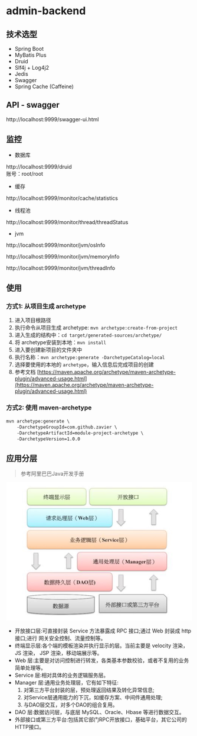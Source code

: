 # admin-backend

## 技术选型

- Spring Boot
- MyBatis Plus
- Druid
- Slf4j + Log4j2
- Jedis
- Swagger
- Spring Cache (Caffeine)

## API - swagger

http://localhost:9999/swagger-ui.html

## 监控

- 数据库

http://localhost:9999/druid  
账号：root/root

- 缓存

http://localhost:9999/monitor/cache/statistics

- 线程池

http://localhost:9999/monitor/thread/threadStatus

- jvm

http://localhost:9999/monitor/jvm/osInfo

http://localhost:9999/monitor/jvm/memoryInfo

http://localhost:9999/monitor/jvm/threadInfo



## 使用

###  方式1: 从项目生成 archetype

1. 进入项目根路径
2. 执行命令从项目生成 archetype:   `mvn archetype:create-from-project`
3. 进入生成的结构中：`cd target/generated-sources/archetype/`
4. 将 archetype安装到本地：`mvn install`
5. 进入要创建新项目的文件夹中
6. 执行名称：`mvn archetype:generate -DarchetypeCatalog=local`
7. 选择要使用的本地的 `archetype`，输入信息后完成项目的创建
8. 参考文档 [https://maven.apache.org/archetype/maven-archetype-plugin/advanced-usage.html](https://maven.apache.org/archetype/maven-archetype-plugin/advanced-usage.html)

###  方式2: 使用 maven-archetype
```shell
mvn archetype:generate \
    -DarchetypeGroupId=com.github.zavier \
    -DarchetypeArtifactId=module-project-archetype \
    -DarchetypeVersion=1.0.0
```


## 应用分层
> 参考阿里巴巴Java开发手册

![arc-level](/doc/arc-level.jpg)

- 开放接口层:可直接封装 Service 方法暴露成 RPC 接口;通过 Web 封装成 http 接口;进行 网关安全控制、流量控制等。 
- 终端显示层:各个端的模板渲染并执行显示的层。当前主要是 velocity 渲染，JS 渲染， JSP 渲染，移动端展示等。 
- Web 层:主要是对访问控制进行转发，各类基本参数校验，或者不复用的业务简单处理等。 
- Service 层:相对具体的业务逻辑服务层。 
- Manager 层:通用业务处理层，它有如下特征:
   1) 对第三方平台封装的层，预处理返回结果及转化异常信息;
   2) 对Service层通用能力的下沉，如缓存方案、中间件通用处理; 
   3) 与DAO层交互，对多个DAO的组合复用。 
- DAO 层:数据访问层，与底层 MySQL、Oracle、Hbase 等进行数据交互。 
- 外部接口或第三方平台:包括其它部门RPC开放接口，基础平台，其它公司的HTTP接口。 
